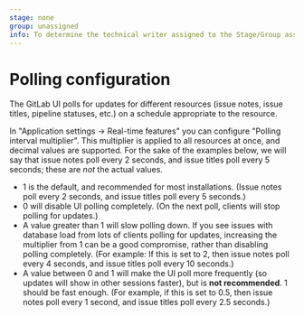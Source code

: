 ```yaml
---
stage: none
group: unassigned
info: To determine the technical writer assigned to the Stage/Group associated with this page, see https://about.gitlab.com/handbook/engineering/ux/technical-writing/#designated-technical-writers
---
```


# Polling configuration

The GitLab UI polls for updates for different resources (issue notes, issue
titles, pipeline statuses, etc.) on a schedule appropriate to the resource.

In "Application settings -> Real-time features" you can configure "Polling
interval multiplier". This multiplier is applied to all resources at once,
and decimal values are supported. For the sake of the examples below, we will
say that issue notes poll every 2 seconds, and issue titles poll every 5
seconds; these are _not_ the actual values.

- 1 is the default, and recommended for most installations. (Issue notes poll
  every 2 seconds, and issue titles poll every 5 seconds.)
- 0 will disable UI polling completely. (On the next poll, clients will stop
  polling for updates.)
- A value greater than 1 will slow polling down. If you see issues with
  database load from lots of clients polling for updates, increasing the
  multiplier from 1 can be a good compromise, rather than disabling polling
  completely. (For example: If this is set to 2, then issue notes poll every 4
  seconds, and issue titles poll every 10 seconds.)
- A value between 0 and 1 will make the UI poll more frequently (so updates
  will show in other sessions faster), but is **not recommended**. 1 should be
  fast enough. (For example, if this is set to 0.5, then issue notes poll every
  1 second, and issue titles poll every 2.5 seconds.)
